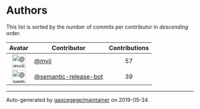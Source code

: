 # Authors

This list is sorted by the number of commits per contributor in _descending_ order.

Avatar|Contributor|Contributions
:-:|---|:-:
<img class='float-left rounded-1' src='https://avatars2.githubusercontent.com/u/10231489?v=4' width='36' height='36' alt='@myii'>|[@myii](https://github.com/myii)|57
<img class='float-left rounded-1' src='https://avatars1.githubusercontent.com/u/32174276?v=4' width='36' height='36' alt='@semantic-release-bot'>|[@semantic-release-bot](https://github.com/semantic-release-bot)|39

---

Auto-generated by [gaocegege/maintainer](https://github.com/gaocegege/maintainer) on 2019-05-24.
